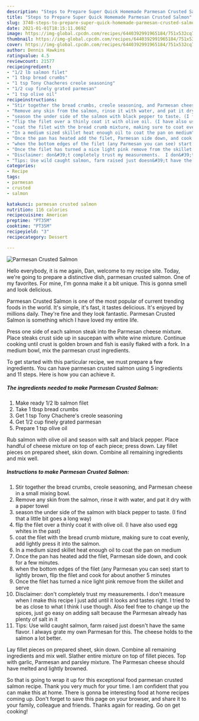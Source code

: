 ```yaml
---
description: "Steps to Prepare Super Quick Homemade Parmesan Crusted Salmon"
title: "Steps to Prepare Super Quick Homemade Parmesan Crusted Salmon"
slug: 3740-steps-to-prepare-super-quick-homemade-parmesan-crusted-salmon
date: 2021-01-01T18:15:11.069Z
image: https://img-global.cpcdn.com/recipes/6440392991965184/751x532cq70/parmesan-crusted-salmon-recipe-main-photo.jpg
thumbnail: https://img-global.cpcdn.com/recipes/6440392991965184/751x532cq70/parmesan-crusted-salmon-recipe-main-photo.jpg
cover: https://img-global.cpcdn.com/recipes/6440392991965184/751x532cq70/parmesan-crusted-salmon-recipe-main-photo.jpg
author: Dennis Hawkins
ratingvalue: 4.5
reviewcount: 21577
recipeingredient:
- "1/2 lb salmon filet"
- "1 tbsp bread crumbs"
- "1 tsp Tony Chacheres creole seasoning"
- "1/2 cup finely grated parmesan"
- "1 tsp olive oil"
recipeinstructions:
- "Stir together the bread crumbs, creole seasoning, and Parmesan cheese in a small mixing bowl."
- "Remove any skin from the salmon, rinse it with water, and pat it dry with a paper towel"
- "season the under side of the salmon with black pepper to taste. (I find that a little bit goes a long way)"
- "flip the filet over a thinly coat it with olive oil. (I have also used egg whites in the past)"
- "coat the filet with the bread crumb mixture, making sure to coat evenly, add lightly press it into the salmon."
- "In a medium sized skillet heat enough oil to coat the pan on medium"
- "Once the pan has heated add the filet, Parmesan side down, and cook for a few minutes."
- "when the bottom edges of the filet (any Parmesan you can see) start to lightly brown, flip the filet and cook for about another 5 minutes"
- "Once the filet has turned a nice light pink remove from the skillet and serve"
- "Disclaimer: don&#39;t completely trust my measurements.  I don&#39;t measure when I make this recipe I just add until it looks and tastes right.  I tried to be as close to what I think I use though. Also feel free to change up the spices, just go easy on adding salt because the Parmesan already has plenty of salt in it"
- "Tips: Use wild caught salmon, farm raised just doesn&#39;t have the same flavor.  I always grate my own Parmesan for this. The cheese holds to the salmon a lot better."
categories:
- Recipe
tags:
- parmesan
- crusted
- salmon

katakunci: parmesan crusted salmon 
nutrition: 116 calories
recipecuisine: American
preptime: "PT35M"
cooktime: "PT35M"
recipeyield: "3"
recipecategory: Dessert

---
```



![Parmesan Crusted Salmon](https://img-global.cpcdn.com/recipes/6440392991965184/751x532cq70/parmesan-crusted-salmon-recipe-main-photo.jpg)

Hello everybody, it is me again, Dan, welcome to my recipe site. Today, we're going to prepare a distinctive dish, parmesan crusted salmon. One of my favorites. For mine, I'm gonna make it a bit unique. This is gonna smell and look delicious.

Parmesan Crusted Salmon is one of the most popular of current trending foods in the world. It's simple, it's fast, it tastes delicious. It's enjoyed by millions daily. They're fine and they look fantastic. Parmesan Crusted Salmon is something which I have loved my entire life.

Press one side of each salmon steak into the Parmesan cheese mixture. Place steaks crust side up in saucepan with white wine mixture. Continue cooking until crust is golden brown and fish is easily flaked with a fork. In a medium bowl, mix the parmesan crust ingredients.


To get started with this particular recipe, we must prepare a few ingredients. You can have parmesan crusted salmon using 5 ingredients and 11 steps. Here is how you can achieve it.

<!--inarticleads1-->

##### The ingredients needed to make Parmesan Crusted Salmon:

1. Make ready 1/2 lb salmon filet
1. Take 1 tbsp bread crumbs
1. Get 1 tsp Tony Chachere&#39;s creole seasoning
1. Get 1/2 cup finely grated parmesan
1. Prepare 1 tsp olive oil


Rub salmon with olive oil and season with salt and black pepper. Place handful of cheese mixture on top of each piece; press down. Lay fillet pieces on prepared sheet, skin down. Combine all remaining ingredients and mix well. 

<!--inarticleads2-->

##### Instructions to make Parmesan Crusted Salmon:

1. Stir together the bread crumbs, creole seasoning, and Parmesan cheese in a small mixing bowl.
1. Remove any skin from the salmon, rinse it with water, and pat it dry with a paper towel
1. season the under side of the salmon with black pepper to taste. (I find that a little bit goes a long way)
1. flip the filet over a thinly coat it with olive oil. (I have also used egg whites in the past)
1. coat the filet with the bread crumb mixture, making sure to coat evenly, add lightly press it into the salmon.
1. In a medium sized skillet heat enough oil to coat the pan on medium
1. Once the pan has heated add the filet, Parmesan side down, and cook for a few minutes.
1. when the bottom edges of the filet (any Parmesan you can see) start to lightly brown, flip the filet and cook for about another 5 minutes
1. Once the filet has turned a nice light pink remove from the skillet and serve
1. Disclaimer: don&#39;t completely trust my measurements.  I don&#39;t measure when I make this recipe I just add until it looks and tastes right.  I tried to be as close to what I think I use though. Also feel free to change up the spices, just go easy on adding salt because the Parmesan already has plenty of salt in it
1. Tips: Use wild caught salmon, farm raised just doesn&#39;t have the same flavor.  I always grate my own Parmesan for this. The cheese holds to the salmon a lot better.


Lay fillet pieces on prepared sheet, skin down. Combine all remaining ingredients and mix well. Slather entire mixture on top of fillet pieces. Top with garlic, Parmesan and parsley mixture. The Parmesan cheese should have melted and lightly browned. 

So that is going to wrap it up for this exceptional food parmesan crusted salmon recipe. Thank you very much for your time. I am confident that you can make this at home. There is gonna be interesting food at home recipes coming up. Don't forget to save this page on your browser, and share it to your family, colleague and friends. Thanks again for reading. Go on get cooking!

